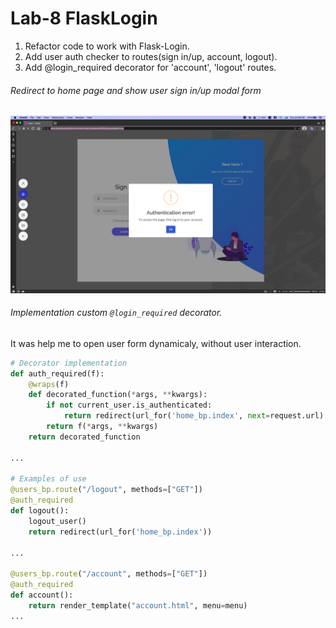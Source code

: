 # Lab-8 FlaskLogin

1. Refactor code to work with Flask-Login.
2. Add user auth checker to routes(sign in/up, account, logout).
3. Add @login_required decorator for 'account', 'logout' routes.

###### Redirect to home page and show user sign in/up modal form

![redirect-auth](./screens/redirect-auth-req.png)

###### Implementation custom `@login_required` decorator.

It was help me to open user form dynamicaly, without user interaction.

```python
# Decorator implementation
def auth_required(f):
    @wraps(f)
    def decorated_function(*args, **kwargs):
        if not current_user.is_authenticated:
            return redirect(url_for('home_bp.index', next=request.url) + '&auth_req')
        return f(*args, **kwargs)
    return decorated_function

...

# Examples of use
@users_bp.route("/logout", methods=["GET"])
@auth_required
def logout():
    logout_user()
    return redirect(url_for('home_bp.index'))

...

@users_bp.route("/account", methods=["GET"])
@auth_required
def account():
    return render_template("account.html", menu=menu)
...
```
